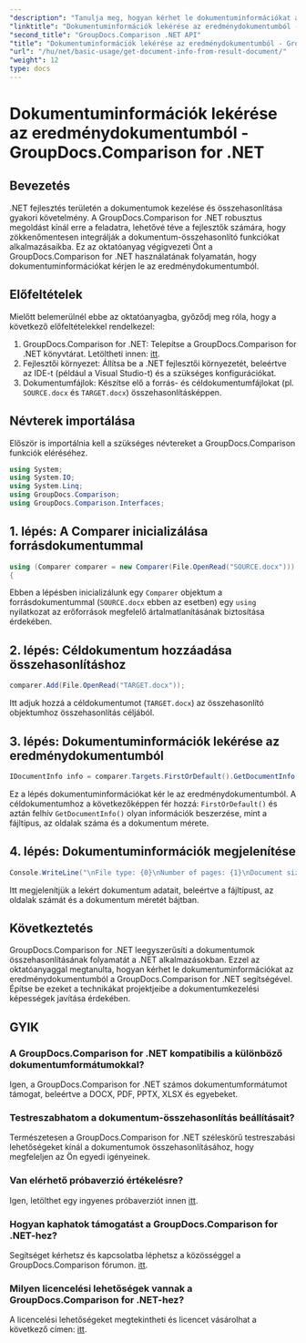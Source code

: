 ```yaml
---
"description": "Tanulja meg, hogyan kérhet le dokumentuminformációkat az eredménydokumentumból a .NET-hez készült GroupDocs.Comparison segítségével. Egyszerű lépések magyarázata .NET-fejlesztők számára."
"linktitle": "Dokumentuminformációk lekérése az eredménydokumentumból - GroupDocs.Comparison for .NET"
"second_title": "GroupDocs.Comparison .NET API"
"title": "Dokumentuminformációk lekérése az eredménydokumentumból - GroupDocs.Comparison for .NET"
"url": "/hu/net/basic-usage/get-document-info-from-result-document/"
"weight": 12
type: docs
---
```

# Dokumentuminformációk lekérése az eredménydokumentumból - GroupDocs.Comparison for .NET

## Bevezetés
.NET fejlesztés területén a dokumentumok kezelése és összehasonlítása gyakori követelmény. A GroupDocs.Comparison for .NET robusztus megoldást kínál erre a feladatra, lehetővé téve a fejlesztők számára, hogy zökkenőmentesen integrálják a dokumentum-összehasonlító funkciókat alkalmazásaikba. Ez az oktatóanyag végigvezeti Önt a GroupDocs.Comparison for .NET használatának folyamatán, hogy dokumentuminformációkat kérjen le az eredménydokumentumból. 
## Előfeltételek
Mielőtt belemerülnél ebbe az oktatóanyagba, győződj meg róla, hogy a következő előfeltételekkel rendelkezel:
1. GroupDocs.Comparison for .NET: Telepítse a GroupDocs.Comparison for .NET könyvtárat. Letöltheti innen: [itt](https://releases.groupdocs.com/comparison/net/).
2. Fejlesztői környezet: Állítsa be a .NET fejlesztői környezetét, beleértve az IDE-t (például a Visual Studio-t) és a szükséges konfigurációkat.
3. Dokumentumfájlok: Készítse elő a forrás- és céldokumentumfájlokat (pl. `SOURCE.docx` és `TARGET.docx`) összehasonlításképpen.

## Névterek importálása
Először is importálnia kell a szükséges névtereket a GroupDocs.Comparison funkciók eléréséhez.

```csharp
using System;
using System.IO;
using System.Linq;
using GroupDocs.Comparison;
using GroupDocs.Comparison.Interfaces;
```

## 1. lépés: A Comparer inicializálása forrásdokumentummal
```csharp
using (Comparer comparer = new Comparer(File.OpenRead("SOURCE.docx")))
{
```
Ebben a lépésben inicializálunk egy `Comparer` objektum a forrásdokumentummal (`SOURCE.docx` ebben az esetben) egy `using` nyilatkozat az erőforrások megfelelő ártalmatlanításának biztosítása érdekében.
## 2. lépés: Céldokumentum hozzáadása összehasonlításhoz
```csharp
comparer.Add(File.OpenRead("TARGET.docx"));
```
Itt adjuk hozzá a céldokumentumot (`TARGET.docx`) az összehasonlító objektumhoz összehasonlítás céljából.
## 3. lépés: Dokumentuminformációk lekérése az eredménydokumentumból
```csharp
IDocumentInfo info = comparer.Targets.FirstOrDefault().GetDocumentInfo();
```
Ez a lépés dokumentuminformációkat kér le az eredménydokumentumból. A céldokumentumhoz a következőképpen fér hozzá: `FirstOrDefault()` és aztán felhív `GetDocumentInfo()` olyan információk beszerzése, mint a fájltípus, az oldalak száma és a dokumentum mérete.
## 4. lépés: Dokumentuminformációk megjelenítése
```csharp
Console.WriteLine("\nFile type: {0}\nNumber of pages: {1}\nDocument size: {2} bytes", info.FileType, info.PageCount, info.Size);
```
Itt megjelenítjük a lekért dokumentum adatait, beleértve a fájltípust, az oldalak számát és a dokumentum méretét bájtban.

## Következtetés
GroupDocs.Comparison for .NET leegyszerűsíti a dokumentumok összehasonlításának folyamatát a .NET alkalmazásokban. Ezzel az oktatóanyaggal megtanulta, hogyan kérhet le dokumentuminformációkat az eredménydokumentumból a GroupDocs.Comparison for .NET segítségével. Építse be ezeket a technikákat projektjeibe a dokumentumkezelési képességek javítása érdekében.
## GYIK
### A GroupDocs.Comparison for .NET kompatibilis a különböző dokumentumformátumokkal?
Igen, a GroupDocs.Comparison for .NET számos dokumentumformátumot támogat, beleértve a DOCX, PDF, PPTX, XLSX és egyebeket.
### Testreszabhatom a dokumentum-összehasonlítás beállításait?
Természetesen a GroupDocs.Comparison for .NET széleskörű testreszabási lehetőségeket kínál a dokumentumok összehasonlításához, hogy megfeleljen az Ön egyedi igényeinek.
### Van elérhető próbaverzió értékelésre?
Igen, letölthet egy ingyenes próbaverziót innen [itt](https://releases.groupdocs.com/).
### Hogyan kaphatok támogatást a GroupDocs.Comparison for .NET-hez?
Segítséget kérhetsz és kapcsolatba léphetsz a közösséggel a GroupDocs.Comparison fórumon. [itt](https://forum.groupdocs.com/c/comparison/12).
### Milyen licencelési lehetőségek vannak a GroupDocs.Comparison for .NET-hez?
A licencelési lehetőségeket megtekintheti és licencet vásárolhat a következő címen: [itt](https://purchase.groupdocs.com/buy).